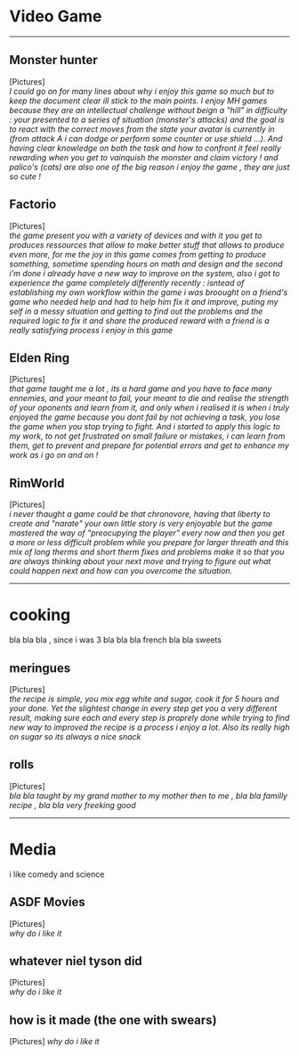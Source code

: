 # Video Game   
___
## Monster hunter  
[Pictures]  
*I could go on for many lines about why i enjoy this game so much but to keep the document clear ill stick to the main points. I enjoy MH games because they are an intellectual challenge without beign a "hill" in difficulty : your presented to a series of situation (monster's attacks) and the goal is to react with the correct moves from the state your avatar is currently in (from attack A i can dodge or perform some counter or use shield ...). And having clear knowledge on both the task and how to confront it feel really rewarding when you get to vainquish the monster and claim victory ! and palico's (cats) are also one of the big reason i enjoy the game , they are just so cute !*  

## Factorio  
[Pictures]  
*the game present you with a variety of devices and with it you get to produces ressources that allow to make better stuff that allows to produce even more, for me the joy in this game comes from getting to produce something, sometime spending hours on math and design and the second i'm done i already have a new way to improve on the system, also i got to experience the game completely differently recently : isntead of establishing my own workflow within the game i was broought on a friend's game who needed help and had to help him fix it and improve, puting my self in a messy situation and getting to find out the problems and the required logic to fix it and share the produced reward with a friend is a really satisfying process i enjoy in this game* 

## Elden Ring  
[Pictures]  
*that game taught me a lot , its a hard game and you have to face many ennemies, and your meant to fail, your meant to die and realise the strength of your oponents and learn from it, and only when i realised it is when i truly enjoyed the game because you dont fail by not achieving a task, you lose the game when you stop trying to fight. And i started to apply this logic to my work, to not get frustrated on small failure or mistakes, i can learn from them, get to prevent and prepare for potential errors and get to enhance my work as i go on and on !* 

## RimWorld  
[Pictures]  
*i never thaught a game could be that chronovore, having that liberty to create and "narate" your own little story is very enjoyable but the game mastered the way of "preocupying the player" every now and then you get a more or less difficult problem while you prepare for larger threath and this mix of long therms and short therm fixes and problems make it so that you are always thinking about your next move and trying to figure out what could happen next and how can you overcome the situation.* 

___
# cooking  
bla bla bla , since i was 3 bla bla bla french bla bla sweets

## meringues  
[Pictures]  
*the recipe is simple, you mix egg white and sugar, cook it for 5 hours and your done. Yet the slightest change in every step get you a very different result, making sure each and every step is proprely done while trying to find new way to improved the recipe is a process i enjoy a lot. Also its really high on sugar so its always a nice snack* 

## rolls   
[Pictures]  
*bla bla taught by my grand mother to my mother then to me , bla bla familly recipe , bla bla very freeking good* 

___
# Media  
i like comedy and science 

## ASDF Movies  
[Pictures]  
*why do i like it* 

## whatever niel tyson did  
[Pictures]  
*why do i like it* 

## how is it made (the one with swears)  
[Pictures]
*why do i like it* 
